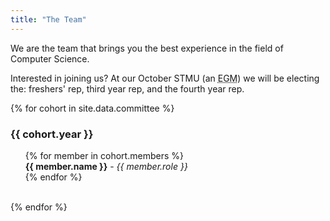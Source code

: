 ```yaml
---
title: "The Team"
---
```


We are the team that brings you the best experience in the field of Computer Science.

Interested in joining us? At our October STMU (an <abbr title="Extraordinary General Meeting">EGM</abbr>) we will be electing the:
freshers' rep, third year rep, and the fourth year rep.


{% for cohort in site.data.committee %}
<div class="card">
	<h3 class="card-header">{{ cohort.year }}</h3>
	<p class="card-text">
	<ul style="list-style-type: none">
		{% for member in cohort.members %}
			<li>
				<strong>{{ member.name }}</strong> - <em>{{ member.role }}</em>
			</li>
		{% endfor %}
	</ul>
	</p>
</div>
<br/>
{% endfor %}
